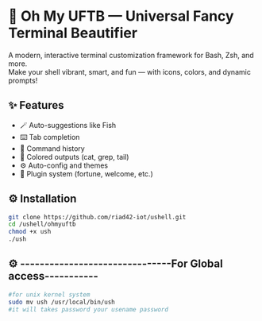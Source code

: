# 🌈 Oh My UFTB — Universal Fancy Terminal Beautifier

A modern, interactive terminal customization framework for Bash, Zsh, and more.  
Make your shell vibrant, smart, and fun — with icons, colors, and dynamic prompts!

## ✨ Features
- 🪄 Auto-suggestions like Fish
- ⌨️ Tab completion
- 🔁 Command history
- 🌈 Colored outputs (cat, grep, tail)
- ⚙️ Auto-config and themes
- 💾 Plugin system (fortune, welcome, etc.)

## ⚙️ Installation
```bash
git clone https://github.com/riad42-iot/ushell.git
cd /ushell/ohmyuftb
chmod +x ush
./ush
````

## ⚙️ -------------------------------For Global access-----------
````bash
#for unix kernel system
sudo mv ush /usr/local/bin/ush
#it will takes password your usename password 

````

